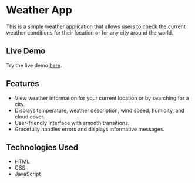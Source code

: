 # Weather App

This is a simple weather application that allows users to check the current weather conditions for their location or for any city around the world.

## Live Demo

Try the live demo [here](https://vishalfirgan.github.io/Weather-App/).

## Features

- View weather information for your current location or by searching for a city.
- Displays temperature, weather description, wind speed, humidity, and cloud cover.
- User-friendly interface with smooth transitions.
- Gracefully handles errors and displays informative messages.

## Technologies Used

- HTML
- CSS
- JavaScript

